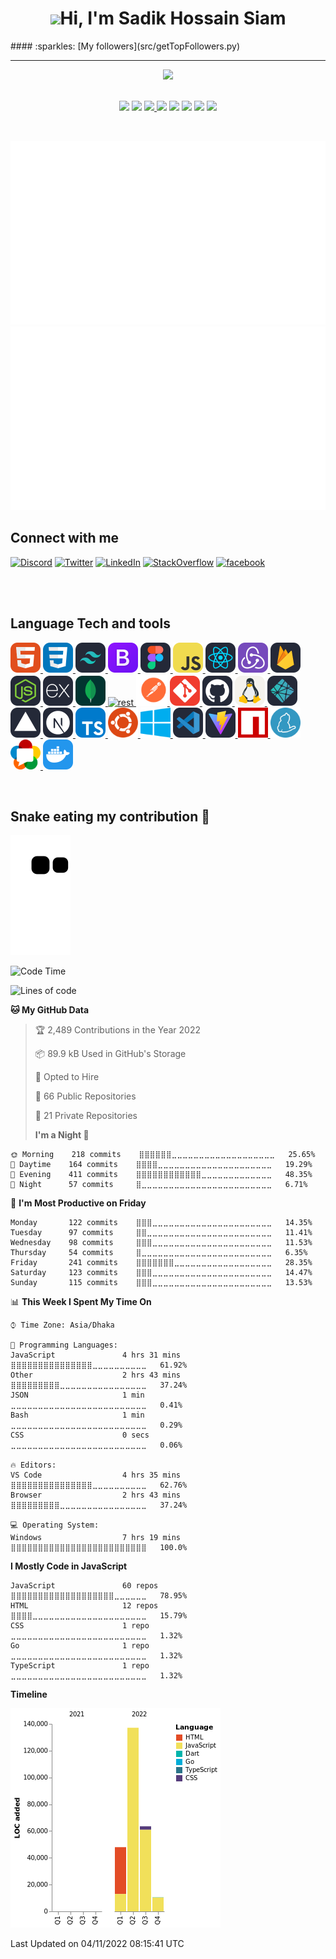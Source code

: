 <h1 align="center"><img src="https://media.giphy.com/media/hvRJCLFzcasrR4ia7z/giphy.gif" width="5%">Hi, I'm Sadik Hossain Siam</h1>
#### :sparkles: [My followers](src/getTopFollowers.py)

<!--START_SECTION:top-followers-->


<!--END_SECTION:top-followers-->
---

<div align="center">
<img src='https://readme-typing-svg.herokuapp.com?duration=2500&color=00F7BB&background=04031FCD&center=true&vCenter=true&height=120&lines=MERN+STACK+DEVELOPER+;PASSIONATE+LEARNER;+PROBLEM+SOLVER' >

</div>
<!-- <h3 align="center">A passionate frontend developer from Bangladesh.</h3> -->

<!-- I am a frontend focused full stack web app developer. I am always learning new stuff and I enjoy web development.

- 💬 Ask me about Web app/ Javascript.

- 🌱 I’m currently learning **MERN Stack | Docker | Kubernetes | AWS**

- 💬 Ask me about **Web Development** -->
<br/>

<p align="center">
<img src="https://gpvc.arturio.dev/Sadik-Hossain"/>
<img src="https://badges.strrl.dev/years/Sadik-Hossain"/>
<a href="https://github.com/Sadik-Hossain?tab=repositories" target="blank">
<img src="https://badges.strrl.dev/repos/Sadik-Hossain"/>
</a>
<img src="https://badges.strrl.dev/contributions/all/Sadik-Hossain"/>
<img src="https://badges.strrl.dev/commits/all/Sadik-Hossain"/>
<img src="https://badges.strrl.dev/issues/all/Sadik-Hossain"/>
<img src="https://badges.strrl.dev/prs/all/Sadik-Hossain"/>
<a href="https://www.youtube.com/channel/UCVcSaa4eoHzPGoTYbMmIPBg" target="blank">
<img src="https://img.shields.io/youtube/channel/subscribers/UCVcSaa4eoHzPGoTYbMmIPBg?color=blue"/>
</a>
</p>

<br/>
<!-- ![](https://raw.githubusercontent.com/Sadik-Hossain/github-stats/master/generated/languages.svg#gh-dark-mode-only) -->
<p align="center">
<img src="https://raw.githubusercontent.com/Sadik-Hossain/github-stats-transparent/output/generated/overview.svg"/>
<img src="https://raw.githubusercontent.com/Sadik-Hossain/github-stats-transparent/output/generated/languages.svg"/>
</p>

## Connect with me

[![Discord](https://img.shields.io/badge/discord-red?style=flat-square&logo=discord&labelColor=000&color=royalblue)](https://discord.com/channels/1036326353198395393/1036326354557345874)
[![Twitter](https://img.shields.io/badge/twitter-red?style=flat-square&logo=twitter&labelColor=000&color=blue)](https://twitter.com/sadikhossainsam)
[![LinkedIn](https://img.shields.io/badge/linekedin-red?style=flat-square&logo=linkedin&labelColor=000&color=blue)](https://linkedin.com/in/sadik-hossain-siam/)
[![StackOverflow](https://img.shields.io/badge/stackoverflow-red?style=flat-square&logo=stackoverflow&labelColor=000&color=orange)](https://stackoverflow.com/users/users/18439750/sadik-h)
[![facebook](https://img.shields.io/badge/facebook-red?style=flat-square&logo=facebook&labelColor=000&color=blue)](https://fb.com/web.sadik.h/)

<br/>
<br/>
<!-- <h3 align="left">Connect with me:</h3> -->

<!-- <p align="left"> -->

<!-- <a href="https://twitter.com/sadikhossainsam" target="blank"><img align="center" src="https://raw.githubusercontent.com/rahuldkjain/github-profile-readme-generator/master/src/images/icons/Social/twitter.svg" alt="sadikhossainsam" height="30" width="40" /></a> -->
<!-- <a href="https://linkedin.com/in/sadik-hossain-siam/" target="blank"><img align="center" src="https://raw.githubusercontent.com/rahuldkjain/github-profile-readme-generator/master/src/images/icons/Social/linked-in-alt.svg" alt="sadik-hossain-siam/" height="30" width="40" /></a> -->

<!-- <a href="https://stackoverflow.com/users/users/18439750/sadik-h" target="blank"><img align="center" src="https://raw.githubusercontent.com/rahuldkjain/github-profile-readme-generator/master/src/images/icons/Social/stack-overflow.svg" alt="users/18439750/sadik-h" height="30" width="40" /></a> -->

<!-- <a href="https://fb.com/web.sadik.h/" target="blank"><img align="center" src="https://raw.githubusercontent.com/rahuldkjain/github-profile-readme-generator/master/src/images/icons/Social/facebook.svg" alt="web.sadik.h/" height="30" width="40" /></a> -->

<!-- </p> -->

<!-- <h3 align="left">Languages and Tools:</h3>
<div style="background-color:#fff">
<p align="left"> <a href="https://getbootstrap.com" target="_blank" rel="noreferrer"> <img src="https://raw.githubusercontent.com/devicons/devicon/master/icons/bootstrap/bootstrap-plain-wordmark.svg" alt="bootstrap" width="40" height="40"/> </a> <a href="https://www.w3schools.com/css/" target="_blank" rel="noreferrer"> <img src="https://raw.githubusercontent.com/devicons/devicon/master/icons/css3/css3-original-wordmark.svg" alt="css3" width="40" height="40"/> </a> <a href="https://www.figma.com/" target="_blank" rel="noreferrer"> <img src="https://www.vectorlogo.zone/logos/figma/figma-icon.svg" alt="figma" width="40" height="40"/> </a> <a href="https://firebase.google.com/" target="_blank" rel="noreferrer"> <img src="https://www.vectorlogo.zone/logos/firebase/firebase-icon.svg" alt="firebase" width="40" height="40"/> </a> <a href="https://git-scm.com/" target="_blank" rel="noreferrer"> <img src="https://www.vectorlogo.zone/logos/git-scm/git-scm-icon.svg" alt="git" width="40" height="40"/> </a> <a href="https://www.w3.org/html/" target="_blank" rel="noreferrer"> <img src="https://raw.githubusercontent.com/devicons/devicon/master/icons/html5/html5-original-wordmark.svg" alt="html5" width="40" height="40"/> </a> <a href="https://developer.mozilla.org/en-US/docs/Web/JavaScript" target="_blank" rel="noreferrer"> <img src="https://raw.githubusercontent.com/devicons/devicon/master/icons/javascript/javascript-original.svg" alt="javascript" width="40" height="40"/> </a> <a href="https://www.mongodb.com/" target="_blank" rel="noreferrer"> <img src="https://raw.githubusercontent.com/devicons/devicon/master/icons/mongodb/mongodb-original-wordmark.svg" alt="mongodb" width="40" height="40"/> </a> <a href="https://nextjs.org/" target="_blank" rel="noreferrer"> <img src="https://cdn.worldvectorlogo.com/logos/nextjs-2.svg" alt="nextjs" width="40" height="40"/> </a> <a href="https://nodejs.org" target="_blank" rel="noreferrer"> <img src="https://raw.githubusercontent.com/devicons/devicon/master/icons/nodejs/nodejs-original-wordmark.svg" alt="nodejs" width="40" height="40"/> </a> <a href="https://reactjs.org/" target="_blank" rel="noreferrer"> <img src="https://raw.githubusercontent.com/devicons/devicon/master/icons/react/react-original-wordmark.svg" alt="react" width="40" height="40"/> </a> <a href="https://tailwindcss.com/" target="_blank" rel="noreferrer"> <img src="https://www.vectorlogo.zone/logos/tailwindcss/tailwindcss-icon.svg" alt="tailwind" width="40" height="40"/> </a> </p></div>
<hr/>
<p align="center"><img  src="https://github-readme-stats.vercel.app/api/top-langs?username=sadik-hossain&show_icons=true&theme=dracula&locale=en&layout=compact" alt="sadik-hossain" /></p>
<hr/>
<p align="center" ><img  src="https://github-readme-stats.vercel.app/api?username=sadik-hossain&show_icons=true&theme=highcontrast&locale=en" alt="sadik-hossain" /></p>
<hr/>
<p align="center"><img  src="https://github-readme-streak-stats.herokuapp.com/?user=sadik-hossain&theme=highcontrast" alt="sadik-hossain" /></p>
<p align="center"><img  src="https://activity-graph.herokuapp.com/graph?username=sadik-hossain&bg_color=050915&color=00db75&line=00ad5c&point=ffffff&area=true&hide_border=true" alt="sadik-hossain" /></p> -->

## Language Tech and tools

<p align="left">
<a href="#">
<img src="./img/html.svg" width="48" height="48" alt="html" />
</a>
<a href="#">
<img src="./img/css.svg" width="48" height="48" alt="css" />
</a>
<a href="https://tailwind.com/">
<img src="./img/tailwind.svg" width="48" height="48" alt="tailwind" />
</a>
<a href="https://getbootstrap.com/">
<img src="./img/bootstrap.svg" width="48" height="48" alt="bootstrap" />
</a>
<a href="https://www.figma.com/">
<img src="./img/figma.svg" width="48" height="48" alt="figma" />
</a>
<a href="https://developer.mozilla.org/">
<img src="./img/js.svg" width="48" height="48" alt="js" />
</a>
<a href="https://reactjs.org/">
<img src="./img/react.svg" width="48" height="48" alt="react" />
</a>
<a href="https://redux.js.org/">
<img src="./img/redux.svg" width="48" height="48" alt="redux" />
</a>
<a href="https://firebase.google.com/">
<img src="./img/firebase.svg" width="48" height="48" alt="firebase" />
</a>
<a href="https://nodejs.org/en/">
<img src="./img/nodejs.svg" width="48" height="48" alt="nodejs" />
</a>
  <a href="https://expressjs.com/">
    <img src="./img/express.svg" width="48" height="48" alt="express" />
  </a>
  <a href="https://www.mongodb.com/">
    <img src="./img/mongodb.svg" width="48" height="48" alt="mongodb" />
  </a>
  <a href="https://restfulapi.net/">
    <img src="https://user-images.githubusercontent.com/25181517/192107858-fe19f043-c502-4009-8c47-476fc89718ad.png" width="48" height="48" alt="rest" />
  </a>
  <a href="https://www.postman.com/">
    <img src="./img/postman.svg" width="50" height="50" alt="postman" />
  </a>
  <a href="https://git-scm.com/">
    <img src="./img/git.svg" width="48" height="48" alt="git" />
  </a>
  <a href="https://github.com/">
    <img src="./img/github.svg" width="48" height="48" alt="github" />
  </a>
  <a href="https://www.linux.org/">
    <img src="./img/linux.svg" width="48" height="48" alt="linux" />
  </a>
  <a href="https://www.netlify.com/">
    <img src="./img/netlify.svg" width="48" height="48" alt="netlify" />
  </a>
  <a href="https://vercel.com/">
    <img src="./img/vercel.svg" width="48" height="48" alt="vercel" />
  </a>
  <a href="https://nextjs.org/">
    <img src="./img/next.svg" width="48" height="48" alt="next" />
  </a>
  <a href="https://www.typescriptlang.org/">
    <img src="./img/ts.svg" width="48" height="48" alt="ts" />
  </a>
  <a href="https://ubuntu.com/">
    <img src="./img/ubuntu.svg" width="48" height="48" alt="ubuntu" />
  </a>
  <a href="https://www.microsoft.com/en-us/windows">
    <img src="./img/windows.svg" width="48" height="48" alt="windows" />
  </a>
  <a href="https://code.visualstudio.com/">
    <img src="./img/vscode.svg" width="48" height="48" alt="vscode" />
  </a>
  <a href="https://vitejs.dev/">
    <img src="./img/vite.svg" width="48" height="48" alt="vite" />
  </a>
  <a href="https://www.npmjs.com/">
    <img src="./img/npm_1.svg" width="48" height="48" alt="npm" />
  </a>
  <a href="https://yarnpkg.com/">
    <img src="./img/yarn.svg" width="48" height="48" alt="yarn" />
  </a>

  <a href="https://www.webrtc.org/">
    <img src="./img/webrtc.svg" width="48" height="48" alt="webrtc" />
  </a>
  <a href="https://www.docker.com/">
    <img src="./img/docker.svg" width="48" height="48" alt="docker" />
  </a>
</p>
<!--snake eating graph  -->
<br/>

## Snake eating my contribution 🐍

![snake gif](https://github.com/Sadik-Hossain/Sadik-Hossain/blob/output/github-contribution-grid-snake-dark.svg#gh-dark-mode-only)

<!-- github-contribution-grid-snake-dark.svg#gh-dark-mode-only -->

<!--START_SECTION:waka-->

![Code Time](http://img.shields.io/badge/Code%20Time-35%20hrs%2019%20mins-blue)

![Lines of code](https://img.shields.io/badge/From%20Hello%20World%20I%27ve%20Written-259%20Thousand%20lines%20of%20code-blue)

**🐱 My GitHub Data**

> 🏆 2,489 Contributions in the Year 2022
>
> 📦 89.9 kB Used in GitHub's Storage
>
> 💼 Opted to Hire
>
> 📜 66 Public Repositories
>
> 🔑 21 Private Repositories
>
> **I'm a Night 🦉**

```text
🌞 Morning    218 commits    ⣿⣿⣿⣿⣿⣿⣀⣀⣀⣀⣀⣀⣀⣀⣀⣀⣀⣀⣀⣀⣀⣀⣀⣀⣀   25.65%
🌆 Daytime    164 commits    ⣿⣿⣿⣿⣀⣀⣀⣀⣀⣀⣀⣀⣀⣀⣀⣀⣀⣀⣀⣀⣀⣀⣀⣀⣀   19.29%
🌃 Evening    411 commits    ⣿⣿⣿⣿⣿⣿⣿⣿⣿⣿⣿⣿⣀⣀⣀⣀⣀⣀⣀⣀⣀⣀⣀⣀⣀   48.35%
🌙 Night      57 commits     ⣿⣀⣀⣀⣀⣀⣀⣀⣀⣀⣀⣀⣀⣀⣀⣀⣀⣀⣀⣀⣀⣀⣀⣀⣀   6.71%

```

📅 **I'm Most Productive on Friday**

```text
Monday       122 commits    ⣿⣿⣿⣀⣀⣀⣀⣀⣀⣀⣀⣀⣀⣀⣀⣀⣀⣀⣀⣀⣀⣀⣀⣀⣀   14.35%
Tuesday      97 commits     ⣿⣿⣀⣀⣀⣀⣀⣀⣀⣀⣀⣀⣀⣀⣀⣀⣀⣀⣀⣀⣀⣀⣀⣀⣀   11.41%
Wednesday    98 commits     ⣿⣿⣿⣀⣀⣀⣀⣀⣀⣀⣀⣀⣀⣀⣀⣀⣀⣀⣀⣀⣀⣀⣀⣀⣀   11.53%
Thursday     54 commits     ⣿⣀⣀⣀⣀⣀⣀⣀⣀⣀⣀⣀⣀⣀⣀⣀⣀⣀⣀⣀⣀⣀⣀⣀⣀   6.35%
Friday       241 commits    ⣿⣿⣿⣿⣿⣿⣿⣀⣀⣀⣀⣀⣀⣀⣀⣀⣀⣀⣀⣀⣀⣀⣀⣀⣀   28.35%
Saturday     123 commits    ⣿⣿⣿⣀⣀⣀⣀⣀⣀⣀⣀⣀⣀⣀⣀⣀⣀⣀⣀⣀⣀⣀⣀⣀⣀   14.47%
Sunday       115 commits    ⣿⣿⣿⣀⣀⣀⣀⣀⣀⣀⣀⣀⣀⣀⣀⣀⣀⣀⣀⣀⣀⣀⣀⣀⣀   13.53%

```

📊 **This Week I Spent My Time On**

```text
⌚︎ Time Zone: Asia/Dhaka

💬 Programming Languages:
JavaScript               4 hrs 31 mins       ⣿⣿⣿⣿⣿⣿⣿⣿⣿⣿⣿⣿⣿⣿⣿⣀⣀⣀⣀⣀⣀⣀⣀⣀⣀   61.92%
Other                    2 hrs 43 mins       ⣿⣿⣿⣿⣿⣿⣿⣿⣿⣀⣀⣀⣀⣀⣀⣀⣀⣀⣀⣀⣀⣀⣀⣀⣀   37.24%
JSON                     1 min               ⣀⣀⣀⣀⣀⣀⣀⣀⣀⣀⣀⣀⣀⣀⣀⣀⣀⣀⣀⣀⣀⣀⣀⣀⣀   0.41%
Bash                     1 min               ⣀⣀⣀⣀⣀⣀⣀⣀⣀⣀⣀⣀⣀⣀⣀⣀⣀⣀⣀⣀⣀⣀⣀⣀⣀   0.29%
CSS                      0 secs              ⣀⣀⣀⣀⣀⣀⣀⣀⣀⣀⣀⣀⣀⣀⣀⣀⣀⣀⣀⣀⣀⣀⣀⣀⣀   0.06%

🔥 Editors:
VS Code                  4 hrs 35 mins       ⣿⣿⣿⣿⣿⣿⣿⣿⣿⣿⣿⣿⣿⣿⣿⣀⣀⣀⣀⣀⣀⣀⣀⣀⣀   62.76%
Browser                  2 hrs 43 mins       ⣿⣿⣿⣿⣿⣿⣿⣿⣿⣀⣀⣀⣀⣀⣀⣀⣀⣀⣀⣀⣀⣀⣀⣀⣀   37.24%

💻 Operating System:
Windows                  7 hrs 19 mins       ⣿⣿⣿⣿⣿⣿⣿⣿⣿⣿⣿⣿⣿⣿⣿⣿⣿⣿⣿⣿⣿⣿⣿⣿⣿   100.0%

```

**I Mostly Code in JavaScript**

```text
JavaScript               60 repos            ⣿⣿⣿⣿⣿⣿⣿⣿⣿⣿⣿⣿⣿⣿⣿⣿⣿⣿⣿⣀⣀⣀⣀⣀⣀   78.95%
HTML                     12 repos            ⣿⣿⣿⣿⣀⣀⣀⣀⣀⣀⣀⣀⣀⣀⣀⣀⣀⣀⣀⣀⣀⣀⣀⣀⣀   15.79%
CSS                      1 repo              ⣀⣀⣀⣀⣀⣀⣀⣀⣀⣀⣀⣀⣀⣀⣀⣀⣀⣀⣀⣀⣀⣀⣀⣀⣀   1.32%
Go                       1 repo              ⣀⣀⣀⣀⣀⣀⣀⣀⣀⣀⣀⣀⣀⣀⣀⣀⣀⣀⣀⣀⣀⣀⣀⣀⣀   1.32%
TypeScript               1 repo              ⣀⣀⣀⣀⣀⣀⣀⣀⣀⣀⣀⣀⣀⣀⣀⣀⣀⣀⣀⣀⣀⣀⣀⣀⣀   1.32%

```

**Timeline**

![Chart not found](https://raw.githubusercontent.com/Sadik-Hossain/Sadik-Hossain/main/charts/bar_graph.png)

Last Updated on 04/11/2022 08:15:41 UTC

<!--END_SECTION:waka-->
